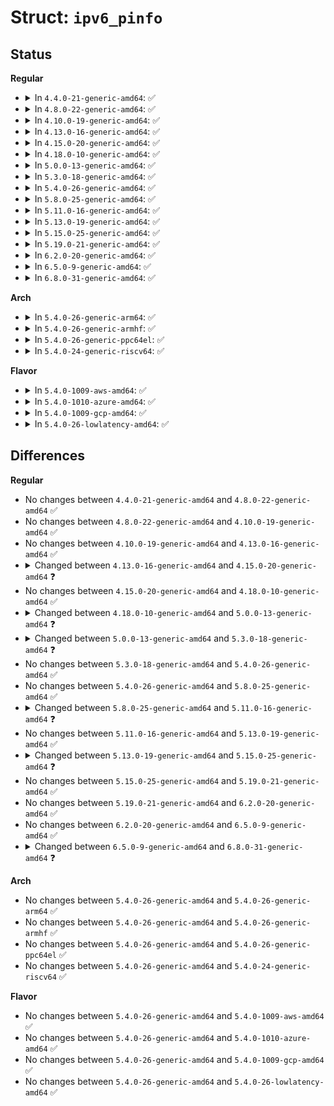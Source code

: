 # Struct: <code>ipv6_pinfo</code>

## Status
<b>Regular</b>
<ul>
<li>
<details>
<summary>In <code>4.4.0-21-generic-amd64</code>: ✅</summary>

```c
struct ipv6_pinfo {
    struct in6_addr saddr;
    struct in6_pktinfo sticky_pktinfo;
    const struct in6_addr * daddr_cache;
    const struct in6_addr * saddr_cache;
    __be32 flow_label;
    __u32 frag_size;
    __u16 __unused_1;
    __s16 hop_limit;
    __u16 mc_loop;
    __u16 __unused_2;
    __s16 mcast_hops;
    int ucast_oif;
    int mcast_oif;
    union (anon) rxopt;
    __u16 recverr;
    __u16 sndflow;
    __u16 repflow;
    __u16 pmtudisc;
    __u16 padding;
    __u16 srcprefs;
    __u16 dontfrag;
    __u16 autoflowlabel;
    __u8 min_hopcount;
    __u8 tclass;
    __be32 rcv_flowinfo;
    __u32 dst_cookie;
    __u32 rx_dst_cookie;
    struct ipv6_mc_socklist * ipv6_mc_list;
    struct ipv6_ac_socklist * ipv6_ac_list;
    struct ipv6_fl_socklist * ipv6_fl_list;
    struct ipv6_txoptions * opt;
    struct sk_buff * pktoptions;
    struct sk_buff * rxpmtu;
    struct inet6_cork cork;
}
```
</details>
</li>
<li>
<details>
<summary>In <code>4.8.0-22-generic-amd64</code>: ✅</summary>

```c
struct ipv6_pinfo {
    struct in6_addr saddr;
    struct in6_pktinfo sticky_pktinfo;
    const struct in6_addr * daddr_cache;
    const struct in6_addr * saddr_cache;
    __be32 flow_label;
    __u32 frag_size;
    __u16 __unused_1;
    __s16 hop_limit;
    __u16 mc_loop;
    __u16 __unused_2;
    __s16 mcast_hops;
    int ucast_oif;
    int mcast_oif;
    union (anon) rxopt;
    __u16 recverr;
    __u16 sndflow;
    __u16 repflow;
    __u16 pmtudisc;
    __u16 padding;
    __u16 srcprefs;
    __u16 dontfrag;
    __u16 autoflowlabel;
    __u8 min_hopcount;
    __u8 tclass;
    __be32 rcv_flowinfo;
    __u32 dst_cookie;
    __u32 rx_dst_cookie;
    struct ipv6_mc_socklist * ipv6_mc_list;
    struct ipv6_ac_socklist * ipv6_ac_list;
    struct ipv6_fl_socklist * ipv6_fl_list;
    struct ipv6_txoptions * opt;
    struct sk_buff * pktoptions;
    struct sk_buff * rxpmtu;
    struct inet6_cork cork;
}
```
</details>
</li>
<li>
<details>
<summary>In <code>4.10.0-19-generic-amd64</code>: ✅</summary>

```c
struct ipv6_pinfo {
    struct in6_addr saddr;
    struct in6_pktinfo sticky_pktinfo;
    const struct in6_addr * daddr_cache;
    const struct in6_addr * saddr_cache;
    __be32 flow_label;
    __u32 frag_size;
    __u16 __unused_1;
    __s16 hop_limit;
    __u16 mc_loop;
    __u16 __unused_2;
    __s16 mcast_hops;
    int ucast_oif;
    int mcast_oif;
    union (anon) rxopt;
    __u16 recverr;
    __u16 sndflow;
    __u16 repflow;
    __u16 pmtudisc;
    __u16 padding;
    __u16 srcprefs;
    __u16 dontfrag;
    __u16 autoflowlabel;
    __u8 min_hopcount;
    __u8 tclass;
    __be32 rcv_flowinfo;
    __u32 dst_cookie;
    __u32 rx_dst_cookie;
    struct ipv6_mc_socklist * ipv6_mc_list;
    struct ipv6_ac_socklist * ipv6_ac_list;
    struct ipv6_fl_socklist * ipv6_fl_list;
    struct ipv6_txoptions * opt;
    struct sk_buff * pktoptions;
    struct sk_buff * rxpmtu;
    struct inet6_cork cork;
}
```
</details>
</li>
<li>
<details>
<summary>In <code>4.13.0-16-generic-amd64</code>: ✅</summary>

```c
struct ipv6_pinfo {
    struct in6_addr saddr;
    struct in6_pktinfo sticky_pktinfo;
    const struct in6_addr * daddr_cache;
    const struct in6_addr * saddr_cache;
    __be32 flow_label;
    __u32 frag_size;
    __u16 __unused_1;
    __s16 hop_limit;
    __u16 mc_loop;
    __u16 __unused_2;
    __s16 mcast_hops;
    int ucast_oif;
    int mcast_oif;
    union (anon) rxopt;
    __u16 recverr;
    __u16 sndflow;
    __u16 repflow;
    __u16 pmtudisc;
    __u16 padding;
    __u16 srcprefs;
    __u16 dontfrag;
    __u16 autoflowlabel;
    __u8 min_hopcount;
    __u8 tclass;
    __be32 rcv_flowinfo;
    __u32 dst_cookie;
    __u32 rx_dst_cookie;
    struct ipv6_mc_socklist * ipv6_mc_list;
    struct ipv6_ac_socklist * ipv6_ac_list;
    struct ipv6_fl_socklist * ipv6_fl_list;
    struct ipv6_txoptions * opt;
    struct sk_buff * pktoptions;
    struct sk_buff * rxpmtu;
    struct inet6_cork cork;
}
```
</details>
</li>
<li>
<details>
<summary>In <code>4.15.0-20-generic-amd64</code>: ✅</summary>

```c
struct ipv6_pinfo {
    struct in6_addr saddr;
    struct in6_pktinfo sticky_pktinfo;
    const struct in6_addr * daddr_cache;
    const struct in6_addr * saddr_cache;
    __be32 flow_label;
    __u32 frag_size;
    __u16 __unused_1;
    __s16 hop_limit;
    __u16 mc_loop;
    __u16 __unused_2;
    __s16 mcast_hops;
    int ucast_oif;
    int mcast_oif;
    union (anon) rxopt;
    __u16 recverr;
    __u16 sndflow;
    __u16 repflow;
    __u16 pmtudisc;
    __u16 padding;
    __u16 srcprefs;
    __u16 dontfrag;
    __u16 autoflowlabel;
    __u16 autoflowlabel_set;
    __u8 min_hopcount;
    __u8 tclass;
    __be32 rcv_flowinfo;
    __u32 dst_cookie;
    __u32 rx_dst_cookie;
    struct ipv6_mc_socklist * ipv6_mc_list;
    struct ipv6_ac_socklist * ipv6_ac_list;
    struct ipv6_fl_socklist * ipv6_fl_list;
    struct ipv6_txoptions * opt;
    struct sk_buff * pktoptions;
    struct sk_buff * rxpmtu;
    struct inet6_cork cork;
}
```
</details>
</li>
<li>
<details>
<summary>In <code>4.18.0-10-generic-amd64</code>: ✅</summary>

```c
struct ipv6_pinfo {
    struct in6_addr saddr;
    struct in6_pktinfo sticky_pktinfo;
    const struct in6_addr * daddr_cache;
    const struct in6_addr * saddr_cache;
    __be32 flow_label;
    __u32 frag_size;
    __u16 __unused_1;
    __s16 hop_limit;
    __u16 mc_loop;
    __u16 __unused_2;
    __s16 mcast_hops;
    int ucast_oif;
    int mcast_oif;
    union (anon) rxopt;
    __u16 recverr;
    __u16 sndflow;
    __u16 repflow;
    __u16 pmtudisc;
    __u16 padding;
    __u16 srcprefs;
    __u16 dontfrag;
    __u16 autoflowlabel;
    __u16 autoflowlabel_set;
    __u8 min_hopcount;
    __u8 tclass;
    __be32 rcv_flowinfo;
    __u32 dst_cookie;
    __u32 rx_dst_cookie;
    struct ipv6_mc_socklist * ipv6_mc_list;
    struct ipv6_ac_socklist * ipv6_ac_list;
    struct ipv6_fl_socklist * ipv6_fl_list;
    struct ipv6_txoptions * opt;
    struct sk_buff * pktoptions;
    struct sk_buff * rxpmtu;
    struct inet6_cork cork;
}
```
</details>
</li>
<li>
<details>
<summary>In <code>5.0.0-13-generic-amd64</code>: ✅</summary>

```c
struct ipv6_pinfo {
    struct in6_addr saddr;
    struct in6_pktinfo sticky_pktinfo;
    const struct in6_addr * daddr_cache;
    const struct in6_addr * saddr_cache;
    __be32 flow_label;
    __u32 frag_size;
    __u16 __unused_1;
    __s16 hop_limit;
    __u16 mc_loop;
    __u16 __unused_2;
    __s16 mcast_hops;
    int ucast_oif;
    int mcast_oif;
    union (anon) rxopt;
    __u16 recverr;
    __u16 sndflow;
    __u16 repflow;
    __u16 pmtudisc;
    __u16 padding;
    __u16 srcprefs;
    __u16 dontfrag;
    __u16 autoflowlabel;
    __u16 autoflowlabel_set;
    __u16 mc_all;
    __u8 min_hopcount;
    __u8 tclass;
    __be32 rcv_flowinfo;
    __u32 dst_cookie;
    __u32 rx_dst_cookie;
    struct ipv6_mc_socklist * ipv6_mc_list;
    struct ipv6_ac_socklist * ipv6_ac_list;
    struct ipv6_fl_socklist * ipv6_fl_list;
    struct ipv6_txoptions * opt;
    struct sk_buff * pktoptions;
    struct sk_buff * rxpmtu;
    struct inet6_cork cork;
}
```
</details>
</li>
<li>
<details>
<summary>In <code>5.3.0-18-generic-amd64</code>: ✅</summary>

```c
struct ipv6_pinfo {
    struct in6_addr saddr;
    struct in6_pktinfo sticky_pktinfo;
    const struct in6_addr * daddr_cache;
    const struct in6_addr * saddr_cache;
    __be32 flow_label;
    __u32 frag_size;
    __u16 __unused_1;
    __s16 hop_limit;
    __u16 mc_loop;
    __u16 __unused_2;
    __s16 mcast_hops;
    int ucast_oif;
    int mcast_oif;
    union (anon) rxopt;
    __u16 recverr;
    __u16 sndflow;
    __u16 repflow;
    __u16 pmtudisc;
    __u16 padding;
    __u16 srcprefs;
    __u16 dontfrag;
    __u16 autoflowlabel;
    __u16 autoflowlabel_set;
    __u16 mc_all;
    __u16 rtalert_isolate;
    __u8 min_hopcount;
    __u8 tclass;
    __be32 rcv_flowinfo;
    __u32 dst_cookie;
    __u32 rx_dst_cookie;
    struct ipv6_mc_socklist * ipv6_mc_list;
    struct ipv6_ac_socklist * ipv6_ac_list;
    struct ipv6_fl_socklist * ipv6_fl_list;
    struct ipv6_txoptions * opt;
    struct sk_buff * pktoptions;
    struct sk_buff * rxpmtu;
    struct inet6_cork cork;
}
```
</details>
</li>
<li>
<details>
<summary>In <code>5.4.0-26-generic-amd64</code>: ✅</summary>

```c
struct ipv6_pinfo {
    struct in6_addr saddr;
    struct in6_pktinfo sticky_pktinfo;
    const struct in6_addr * daddr_cache;
    const struct in6_addr * saddr_cache;
    __be32 flow_label;
    __u32 frag_size;
    __u16 __unused_1;
    __s16 hop_limit;
    __u16 mc_loop;
    __u16 __unused_2;
    __s16 mcast_hops;
    int ucast_oif;
    int mcast_oif;
    union (anon) rxopt;
    __u16 recverr;
    __u16 sndflow;
    __u16 repflow;
    __u16 pmtudisc;
    __u16 padding;
    __u16 srcprefs;
    __u16 dontfrag;
    __u16 autoflowlabel;
    __u16 autoflowlabel_set;
    __u16 mc_all;
    __u16 rtalert_isolate;
    __u8 min_hopcount;
    __u8 tclass;
    __be32 rcv_flowinfo;
    __u32 dst_cookie;
    __u32 rx_dst_cookie;
    struct ipv6_mc_socklist * ipv6_mc_list;
    struct ipv6_ac_socklist * ipv6_ac_list;
    struct ipv6_fl_socklist * ipv6_fl_list;
    struct ipv6_txoptions * opt;
    struct sk_buff * pktoptions;
    struct sk_buff * rxpmtu;
    struct inet6_cork cork;
}
```
</details>
</li>
<li>
<details>
<summary>In <code>5.8.0-25-generic-amd64</code>: ✅</summary>

```c
struct ipv6_pinfo {
    struct in6_addr saddr;
    struct in6_pktinfo sticky_pktinfo;
    const struct in6_addr * daddr_cache;
    const struct in6_addr * saddr_cache;
    __be32 flow_label;
    __u32 frag_size;
    __u16 __unused_1;
    __s16 hop_limit;
    __u16 mc_loop;
    __u16 __unused_2;
    __s16 mcast_hops;
    int ucast_oif;
    int mcast_oif;
    union (anon) rxopt;
    __u16 recverr;
    __u16 sndflow;
    __u16 repflow;
    __u16 pmtudisc;
    __u16 padding;
    __u16 srcprefs;
    __u16 dontfrag;
    __u16 autoflowlabel;
    __u16 autoflowlabel_set;
    __u16 mc_all;
    __u16 rtalert_isolate;
    __u8 min_hopcount;
    __u8 tclass;
    __be32 rcv_flowinfo;
    __u32 dst_cookie;
    __u32 rx_dst_cookie;
    struct ipv6_mc_socklist * ipv6_mc_list;
    struct ipv6_ac_socklist * ipv6_ac_list;
    struct ipv6_fl_socklist * ipv6_fl_list;
    struct ipv6_txoptions * opt;
    struct sk_buff * pktoptions;
    struct sk_buff * rxpmtu;
    struct inet6_cork cork;
}
```
</details>
</li>
<li>
<details>
<summary>In <code>5.11.0-16-generic-amd64</code>: ✅</summary>

```c
struct ipv6_pinfo {
    struct in6_addr saddr;
    struct in6_pktinfo sticky_pktinfo;
    const struct in6_addr * daddr_cache;
    const struct in6_addr * saddr_cache;
    __be32 flow_label;
    __u32 frag_size;
    __u16 __unused_1;
    __s16 hop_limit;
    __u16 mc_loop;
    __u16 __unused_2;
    __s16 mcast_hops;
    int ucast_oif;
    int mcast_oif;
    union (anon) rxopt;
    __u16 recverr;
    __u16 sndflow;
    __u16 repflow;
    __u16 pmtudisc;
    __u16 padding;
    __u16 srcprefs;
    __u16 dontfrag;
    __u16 autoflowlabel;
    __u16 autoflowlabel_set;
    __u16 mc_all;
    __u16 recverr_rfc4884;
    __u16 rtalert_isolate;
    __u8 min_hopcount;
    __u8 tclass;
    __be32 rcv_flowinfo;
    __u32 dst_cookie;
    __u32 rx_dst_cookie;
    struct ipv6_mc_socklist * ipv6_mc_list;
    struct ipv6_ac_socklist * ipv6_ac_list;
    struct ipv6_fl_socklist * ipv6_fl_list;
    struct ipv6_txoptions * opt;
    struct sk_buff * pktoptions;
    struct sk_buff * rxpmtu;
    struct inet6_cork cork;
}
```
</details>
</li>
<li>
<details>
<summary>In <code>5.13.0-19-generic-amd64</code>: ✅</summary>

```c
struct ipv6_pinfo {
    struct in6_addr saddr;
    struct in6_pktinfo sticky_pktinfo;
    const struct in6_addr * daddr_cache;
    const struct in6_addr * saddr_cache;
    __be32 flow_label;
    __u32 frag_size;
    __u16 __unused_1;
    __s16 hop_limit;
    __u16 mc_loop;
    __u16 __unused_2;
    __s16 mcast_hops;
    int ucast_oif;
    int mcast_oif;
    union (anon) rxopt;
    __u16 recverr;
    __u16 sndflow;
    __u16 repflow;
    __u16 pmtudisc;
    __u16 padding;
    __u16 srcprefs;
    __u16 dontfrag;
    __u16 autoflowlabel;
    __u16 autoflowlabel_set;
    __u16 mc_all;
    __u16 recverr_rfc4884;
    __u16 rtalert_isolate;
    __u8 min_hopcount;
    __u8 tclass;
    __be32 rcv_flowinfo;
    __u32 dst_cookie;
    __u32 rx_dst_cookie;
    struct ipv6_mc_socklist * ipv6_mc_list;
    struct ipv6_ac_socklist * ipv6_ac_list;
    struct ipv6_fl_socklist * ipv6_fl_list;
    struct ipv6_txoptions * opt;
    struct sk_buff * pktoptions;
    struct sk_buff * rxpmtu;
    struct inet6_cork cork;
}
```
</details>
</li>
<li>
<details>
<summary>In <code>5.15.0-25-generic-amd64</code>: ✅</summary>

```c
struct ipv6_pinfo {
    struct in6_addr saddr;
    struct in6_pktinfo sticky_pktinfo;
    const struct in6_addr * daddr_cache;
    const struct in6_addr * saddr_cache;
    __be32 flow_label;
    __u32 frag_size;
    __u16 __unused_1;
    __s16 hop_limit;
    __u16 mc_loop;
    __u16 __unused_2;
    __s16 mcast_hops;
    int ucast_oif;
    int mcast_oif;
    union (anon) rxopt;
    __u16 recverr;
    __u16 sndflow;
    __u16 repflow;
    __u16 pmtudisc;
    __u16 padding;
    __u16 srcprefs;
    __u16 dontfrag;
    __u16 autoflowlabel;
    __u16 autoflowlabel_set;
    __u16 mc_all;
    __u16 recverr_rfc4884;
    __u16 rtalert_isolate;
    __u8 min_hopcount;
    __u8 tclass;
    __be32 rcv_flowinfo;
    __u32 dst_cookie;
    struct ipv6_mc_socklist * ipv6_mc_list;
    struct ipv6_ac_socklist * ipv6_ac_list;
    struct ipv6_fl_socklist * ipv6_fl_list;
    struct ipv6_txoptions * opt;
    struct sk_buff * pktoptions;
    struct sk_buff * rxpmtu;
    struct inet6_cork cork;
}
```
</details>
</li>
<li>
<details>
<summary>In <code>5.19.0-21-generic-amd64</code>: ✅</summary>

```c
struct ipv6_pinfo {
    struct in6_addr saddr;
    struct in6_pktinfo sticky_pktinfo;
    const struct in6_addr * daddr_cache;
    const struct in6_addr * saddr_cache;
    __be32 flow_label;
    __u32 frag_size;
    __u16 __unused_1;
    __s16 hop_limit;
    __u16 mc_loop;
    __u16 __unused_2;
    __s16 mcast_hops;
    int ucast_oif;
    int mcast_oif;
    union (anon) rxopt;
    __u16 recverr;
    __u16 sndflow;
    __u16 repflow;
    __u16 pmtudisc;
    __u16 padding;
    __u16 srcprefs;
    __u16 dontfrag;
    __u16 autoflowlabel;
    __u16 autoflowlabel_set;
    __u16 mc_all;
    __u16 recverr_rfc4884;
    __u16 rtalert_isolate;
    __u8 min_hopcount;
    __u8 tclass;
    __be32 rcv_flowinfo;
    __u32 dst_cookie;
    struct ipv6_mc_socklist * ipv6_mc_list;
    struct ipv6_ac_socklist * ipv6_ac_list;
    struct ipv6_fl_socklist * ipv6_fl_list;
    struct ipv6_txoptions * opt;
    struct sk_buff * pktoptions;
    struct sk_buff * rxpmtu;
    struct inet6_cork cork;
}
```
</details>
</li>
<li>
<details>
<summary>In <code>6.2.0-20-generic-amd64</code>: ✅</summary>

```c
struct ipv6_pinfo {
    struct in6_addr saddr;
    struct in6_pktinfo sticky_pktinfo;
    const struct in6_addr * daddr_cache;
    const struct in6_addr * saddr_cache;
    __be32 flow_label;
    __u32 frag_size;
    __u16 __unused_1;
    __s16 hop_limit;
    __u16 mc_loop;
    __u16 __unused_2;
    __s16 mcast_hops;
    int ucast_oif;
    int mcast_oif;
    union (anon) rxopt;
    __u16 recverr;
    __u16 sndflow;
    __u16 repflow;
    __u16 pmtudisc;
    __u16 padding;
    __u16 srcprefs;
    __u16 dontfrag;
    __u16 autoflowlabel;
    __u16 autoflowlabel_set;
    __u16 mc_all;
    __u16 recverr_rfc4884;
    __u16 rtalert_isolate;
    __u8 min_hopcount;
    __u8 tclass;
    __be32 rcv_flowinfo;
    __u32 dst_cookie;
    struct ipv6_mc_socklist * ipv6_mc_list;
    struct ipv6_ac_socklist * ipv6_ac_list;
    struct ipv6_fl_socklist * ipv6_fl_list;
    struct ipv6_txoptions * opt;
    struct sk_buff * pktoptions;
    struct sk_buff * rxpmtu;
    struct inet6_cork cork;
}
```
</details>
</li>
<li>
<details>
<summary>In <code>6.5.0-9-generic-amd64</code>: ✅</summary>

```c
struct ipv6_pinfo {
    struct in6_addr saddr;
    struct in6_pktinfo sticky_pktinfo;
    const struct in6_addr * daddr_cache;
    const struct in6_addr * saddr_cache;
    __be32 flow_label;
    __u32 frag_size;
    __u16 __unused_1;
    __s16 hop_limit;
    __u16 mc_loop;
    __u16 __unused_2;
    __s16 mcast_hops;
    int ucast_oif;
    int mcast_oif;
    union (anon) rxopt;
    __u16 recverr;
    __u16 sndflow;
    __u16 repflow;
    __u16 pmtudisc;
    __u16 padding;
    __u16 srcprefs;
    __u16 dontfrag;
    __u16 autoflowlabel;
    __u16 autoflowlabel_set;
    __u16 mc_all;
    __u16 recverr_rfc4884;
    __u16 rtalert_isolate;
    __u8 min_hopcount;
    __u8 tclass;
    __be32 rcv_flowinfo;
    __u32 dst_cookie;
    struct ipv6_mc_socklist * ipv6_mc_list;
    struct ipv6_ac_socklist * ipv6_ac_list;
    struct ipv6_fl_socklist * ipv6_fl_list;
    struct ipv6_txoptions * opt;
    struct sk_buff * pktoptions;
    struct sk_buff * rxpmtu;
    struct inet6_cork cork;
}
```
</details>
</li>
<li>
<details>
<summary>In <code>6.8.0-31-generic-amd64</code>: ✅</summary>

```c
struct ipv6_pinfo {
    struct in6_addr saddr;
    struct in6_pktinfo sticky_pktinfo;
    const struct in6_addr * daddr_cache;
    const struct in6_addr * saddr_cache;
    __be32 flow_label;
    __u32 frag_size;
    s16 hop_limit;
    u8 mcast_hops;
    int ucast_oif;
    int mcast_oif;
    union (anon) rxopt;
    __u8 srcprefs;
    __u8 pmtudisc;
    __u8 min_hopcount;
    __u8 tclass;
    __be32 rcv_flowinfo;
    __u32 dst_cookie;
    struct ipv6_mc_socklist * ipv6_mc_list;
    struct ipv6_ac_socklist * ipv6_ac_list;
    struct ipv6_fl_socklist * ipv6_fl_list;
    struct ipv6_txoptions * opt;
    struct sk_buff * pktoptions;
    struct sk_buff * rxpmtu;
    struct inet6_cork cork;
}
```
</details>
</li>
</ul>
<b>Arch</b>
<ul>
<li>
<details>
<summary>In <code>5.4.0-26-generic-arm64</code>: ✅</summary>

```c
struct ipv6_pinfo {
    struct in6_addr saddr;
    struct in6_pktinfo sticky_pktinfo;
    const struct in6_addr * daddr_cache;
    const struct in6_addr * saddr_cache;
    __be32 flow_label;
    __u32 frag_size;
    __u16 __unused_1;
    __s16 hop_limit;
    __u16 mc_loop;
    __u16 __unused_2;
    __s16 mcast_hops;
    int ucast_oif;
    int mcast_oif;
    union (anon) rxopt;
    __u16 recverr;
    __u16 sndflow;
    __u16 repflow;
    __u16 pmtudisc;
    __u16 padding;
    __u16 srcprefs;
    __u16 dontfrag;
    __u16 autoflowlabel;
    __u16 autoflowlabel_set;
    __u16 mc_all;
    __u16 rtalert_isolate;
    __u8 min_hopcount;
    __u8 tclass;
    __be32 rcv_flowinfo;
    __u32 dst_cookie;
    __u32 rx_dst_cookie;
    struct ipv6_mc_socklist * ipv6_mc_list;
    struct ipv6_ac_socklist * ipv6_ac_list;
    struct ipv6_fl_socklist * ipv6_fl_list;
    struct ipv6_txoptions * opt;
    struct sk_buff * pktoptions;
    struct sk_buff * rxpmtu;
    struct inet6_cork cork;
}
```
</details>
</li>
<li>
<details>
<summary>In <code>5.4.0-26-generic-armhf</code>: ✅</summary>

```c
struct ipv6_pinfo {
    struct in6_addr saddr;
    struct in6_pktinfo sticky_pktinfo;
    const struct in6_addr * daddr_cache;
    const struct in6_addr * saddr_cache;
    __be32 flow_label;
    __u32 frag_size;
    __u16 __unused_1;
    __s16 hop_limit;
    __u16 mc_loop;
    __u16 __unused_2;
    __s16 mcast_hops;
    int ucast_oif;
    int mcast_oif;
    union (anon) rxopt;
    __u16 recverr;
    __u16 sndflow;
    __u16 repflow;
    __u16 pmtudisc;
    __u16 padding;
    __u16 srcprefs;
    __u16 dontfrag;
    __u16 autoflowlabel;
    __u16 autoflowlabel_set;
    __u16 mc_all;
    __u16 rtalert_isolate;
    __u8 min_hopcount;
    __u8 tclass;
    __be32 rcv_flowinfo;
    __u32 dst_cookie;
    __u32 rx_dst_cookie;
    struct ipv6_mc_socklist * ipv6_mc_list;
    struct ipv6_ac_socklist * ipv6_ac_list;
    struct ipv6_fl_socklist * ipv6_fl_list;
    struct ipv6_txoptions * opt;
    struct sk_buff * pktoptions;
    struct sk_buff * rxpmtu;
    struct inet6_cork cork;
}
```
</details>
</li>
<li>
<details>
<summary>In <code>5.4.0-26-generic-ppc64el</code>: ✅</summary>

```c
struct ipv6_pinfo {
    struct in6_addr saddr;
    struct in6_pktinfo sticky_pktinfo;
    const struct in6_addr * daddr_cache;
    const struct in6_addr * saddr_cache;
    __be32 flow_label;
    __u32 frag_size;
    __u16 __unused_1;
    __s16 hop_limit;
    __u16 mc_loop;
    __u16 __unused_2;
    __s16 mcast_hops;
    int ucast_oif;
    int mcast_oif;
    union (anon) rxopt;
    __u16 recverr;
    __u16 sndflow;
    __u16 repflow;
    __u16 pmtudisc;
    __u16 padding;
    __u16 srcprefs;
    __u16 dontfrag;
    __u16 autoflowlabel;
    __u16 autoflowlabel_set;
    __u16 mc_all;
    __u16 rtalert_isolate;
    __u8 min_hopcount;
    __u8 tclass;
    __be32 rcv_flowinfo;
    __u32 dst_cookie;
    __u32 rx_dst_cookie;
    struct ipv6_mc_socklist * ipv6_mc_list;
    struct ipv6_ac_socklist * ipv6_ac_list;
    struct ipv6_fl_socklist * ipv6_fl_list;
    struct ipv6_txoptions * opt;
    struct sk_buff * pktoptions;
    struct sk_buff * rxpmtu;
    struct inet6_cork cork;
}
```
</details>
</li>
<li>
<details>
<summary>In <code>5.4.0-24-generic-riscv64</code>: ✅</summary>

```c
struct ipv6_pinfo {
    struct in6_addr saddr;
    struct in6_pktinfo sticky_pktinfo;
    const struct in6_addr * daddr_cache;
    const struct in6_addr * saddr_cache;
    __be32 flow_label;
    __u32 frag_size;
    __u16 __unused_1;
    __s16 hop_limit;
    __u16 mc_loop;
    __u16 __unused_2;
    __s16 mcast_hops;
    int ucast_oif;
    int mcast_oif;
    union (anon) rxopt;
    __u16 recverr;
    __u16 sndflow;
    __u16 repflow;
    __u16 pmtudisc;
    __u16 padding;
    __u16 srcprefs;
    __u16 dontfrag;
    __u16 autoflowlabel;
    __u16 autoflowlabel_set;
    __u16 mc_all;
    __u16 rtalert_isolate;
    __u8 min_hopcount;
    __u8 tclass;
    __be32 rcv_flowinfo;
    __u32 dst_cookie;
    __u32 rx_dst_cookie;
    struct ipv6_mc_socklist * ipv6_mc_list;
    struct ipv6_ac_socklist * ipv6_ac_list;
    struct ipv6_fl_socklist * ipv6_fl_list;
    struct ipv6_txoptions * opt;
    struct sk_buff * pktoptions;
    struct sk_buff * rxpmtu;
    struct inet6_cork cork;
}
```
</details>
</li>
</ul>
<b>Flavor</b>
<ul>
<li>
<details>
<summary>In <code>5.4.0-1009-aws-amd64</code>: ✅</summary>

```c
struct ipv6_pinfo {
    struct in6_addr saddr;
    struct in6_pktinfo sticky_pktinfo;
    const struct in6_addr * daddr_cache;
    const struct in6_addr * saddr_cache;
    __be32 flow_label;
    __u32 frag_size;
    __u16 __unused_1;
    __s16 hop_limit;
    __u16 mc_loop;
    __u16 __unused_2;
    __s16 mcast_hops;
    int ucast_oif;
    int mcast_oif;
    union (anon) rxopt;
    __u16 recverr;
    __u16 sndflow;
    __u16 repflow;
    __u16 pmtudisc;
    __u16 padding;
    __u16 srcprefs;
    __u16 dontfrag;
    __u16 autoflowlabel;
    __u16 autoflowlabel_set;
    __u16 mc_all;
    __u16 rtalert_isolate;
    __u8 min_hopcount;
    __u8 tclass;
    __be32 rcv_flowinfo;
    __u32 dst_cookie;
    __u32 rx_dst_cookie;
    struct ipv6_mc_socklist * ipv6_mc_list;
    struct ipv6_ac_socklist * ipv6_ac_list;
    struct ipv6_fl_socklist * ipv6_fl_list;
    struct ipv6_txoptions * opt;
    struct sk_buff * pktoptions;
    struct sk_buff * rxpmtu;
    struct inet6_cork cork;
}
```
</details>
</li>
<li>
<details>
<summary>In <code>5.4.0-1010-azure-amd64</code>: ✅</summary>

```c
struct ipv6_pinfo {
    struct in6_addr saddr;
    struct in6_pktinfo sticky_pktinfo;
    const struct in6_addr * daddr_cache;
    const struct in6_addr * saddr_cache;
    __be32 flow_label;
    __u32 frag_size;
    __u16 __unused_1;
    __s16 hop_limit;
    __u16 mc_loop;
    __u16 __unused_2;
    __s16 mcast_hops;
    int ucast_oif;
    int mcast_oif;
    union (anon) rxopt;
    __u16 recverr;
    __u16 sndflow;
    __u16 repflow;
    __u16 pmtudisc;
    __u16 padding;
    __u16 srcprefs;
    __u16 dontfrag;
    __u16 autoflowlabel;
    __u16 autoflowlabel_set;
    __u16 mc_all;
    __u16 rtalert_isolate;
    __u8 min_hopcount;
    __u8 tclass;
    __be32 rcv_flowinfo;
    __u32 dst_cookie;
    __u32 rx_dst_cookie;
    struct ipv6_mc_socklist * ipv6_mc_list;
    struct ipv6_ac_socklist * ipv6_ac_list;
    struct ipv6_fl_socklist * ipv6_fl_list;
    struct ipv6_txoptions * opt;
    struct sk_buff * pktoptions;
    struct sk_buff * rxpmtu;
    struct inet6_cork cork;
}
```
</details>
</li>
<li>
<details>
<summary>In <code>5.4.0-1009-gcp-amd64</code>: ✅</summary>

```c
struct ipv6_pinfo {
    struct in6_addr saddr;
    struct in6_pktinfo sticky_pktinfo;
    const struct in6_addr * daddr_cache;
    const struct in6_addr * saddr_cache;
    __be32 flow_label;
    __u32 frag_size;
    __u16 __unused_1;
    __s16 hop_limit;
    __u16 mc_loop;
    __u16 __unused_2;
    __s16 mcast_hops;
    int ucast_oif;
    int mcast_oif;
    union (anon) rxopt;
    __u16 recverr;
    __u16 sndflow;
    __u16 repflow;
    __u16 pmtudisc;
    __u16 padding;
    __u16 srcprefs;
    __u16 dontfrag;
    __u16 autoflowlabel;
    __u16 autoflowlabel_set;
    __u16 mc_all;
    __u16 rtalert_isolate;
    __u8 min_hopcount;
    __u8 tclass;
    __be32 rcv_flowinfo;
    __u32 dst_cookie;
    __u32 rx_dst_cookie;
    struct ipv6_mc_socklist * ipv6_mc_list;
    struct ipv6_ac_socklist * ipv6_ac_list;
    struct ipv6_fl_socklist * ipv6_fl_list;
    struct ipv6_txoptions * opt;
    struct sk_buff * pktoptions;
    struct sk_buff * rxpmtu;
    struct inet6_cork cork;
}
```
</details>
</li>
<li>
<details>
<summary>In <code>5.4.0-26-lowlatency-amd64</code>: ✅</summary>

```c
struct ipv6_pinfo {
    struct in6_addr saddr;
    struct in6_pktinfo sticky_pktinfo;
    const struct in6_addr * daddr_cache;
    const struct in6_addr * saddr_cache;
    __be32 flow_label;
    __u32 frag_size;
    __u16 __unused_1;
    __s16 hop_limit;
    __u16 mc_loop;
    __u16 __unused_2;
    __s16 mcast_hops;
    int ucast_oif;
    int mcast_oif;
    union (anon) rxopt;
    __u16 recverr;
    __u16 sndflow;
    __u16 repflow;
    __u16 pmtudisc;
    __u16 padding;
    __u16 srcprefs;
    __u16 dontfrag;
    __u16 autoflowlabel;
    __u16 autoflowlabel_set;
    __u16 mc_all;
    __u16 rtalert_isolate;
    __u8 min_hopcount;
    __u8 tclass;
    __be32 rcv_flowinfo;
    __u32 dst_cookie;
    __u32 rx_dst_cookie;
    struct ipv6_mc_socklist * ipv6_mc_list;
    struct ipv6_ac_socklist * ipv6_ac_list;
    struct ipv6_fl_socklist * ipv6_fl_list;
    struct ipv6_txoptions * opt;
    struct sk_buff * pktoptions;
    struct sk_buff * rxpmtu;
    struct inet6_cork cork;
}
```
</details>
</li>
</ul>

## Differences
<b>Regular</b>
<ul>
<li>
No changes between <code>4.4.0-21-generic-amd64</code> and <code>4.8.0-22-generic-amd64</code> ✅
</li>
<li>
No changes between <code>4.8.0-22-generic-amd64</code> and <code>4.10.0-19-generic-amd64</code> ✅
</li>
<li>
No changes between <code>4.10.0-19-generic-amd64</code> and <code>4.13.0-16-generic-amd64</code> ✅
</li>
<li>
<details>
<summary>Changed between <code>4.13.0-16-generic-amd64</code> and <code>4.15.0-20-generic-amd64</code> ❓</summary>
<ul>
<li>
<b>Field added. </b>
<code>__u16 autoflowlabel_set</code>
</li>
</ul>
</details>
</li>
<li>
No changes between <code>4.15.0-20-generic-amd64</code> and <code>4.18.0-10-generic-amd64</code> ✅
</li>
<li>
<details>
<summary>Changed between <code>4.18.0-10-generic-amd64</code> and <code>5.0.0-13-generic-amd64</code> ❓</summary>
<ul>
<li>
<b>Field added. </b>
<code>__u16 mc_all</code>
</li>
</ul>
</details>
</li>
<li>
<details>
<summary>Changed between <code>5.0.0-13-generic-amd64</code> and <code>5.3.0-18-generic-amd64</code> ❓</summary>
<ul>
<li>
<b>Field added. </b>
<code>__u16 rtalert_isolate</code>
</li>
</ul>
</details>
</li>
<li>
No changes between <code>5.3.0-18-generic-amd64</code> and <code>5.4.0-26-generic-amd64</code> ✅
</li>
<li>
No changes between <code>5.4.0-26-generic-amd64</code> and <code>5.8.0-25-generic-amd64</code> ✅
</li>
<li>
<details>
<summary>Changed between <code>5.8.0-25-generic-amd64</code> and <code>5.11.0-16-generic-amd64</code> ❓</summary>
<ul>
<li>
<b>Field added. </b>
<code>__u16 recverr_rfc4884</code>
</li>
</ul>
</details>
</li>
<li>
No changes between <code>5.11.0-16-generic-amd64</code> and <code>5.13.0-19-generic-amd64</code> ✅
</li>
<li>
<details>
<summary>Changed between <code>5.13.0-19-generic-amd64</code> and <code>5.15.0-25-generic-amd64</code> ❓</summary>
<ul>
<li>
<b>Field removed. </b>
<code>__u32 rx_dst_cookie</code>
</li>
</ul>
</details>
</li>
<li>
No changes between <code>5.15.0-25-generic-amd64</code> and <code>5.19.0-21-generic-amd64</code> ✅
</li>
<li>
No changes between <code>5.19.0-21-generic-amd64</code> and <code>6.2.0-20-generic-amd64</code> ✅
</li>
<li>
No changes between <code>6.2.0-20-generic-amd64</code> and <code>6.5.0-9-generic-amd64</code> ✅
</li>
<li>
<details>
<summary>Changed between <code>6.5.0-9-generic-amd64</code> and <code>6.8.0-31-generic-amd64</code> ❓</summary>
<ul>
<li>
<b>Field removed. </b>
<code>__u16 __unused_1</code>
</li>
<li>
<b>Field removed. </b>
<code>__u16 mc_loop</code>
</li>
<li>
<b>Field removed. </b>
<code>__u16 __unused_2</code>
</li>
<li>
<b>Field removed. </b>
<code>__u16 recverr</code>
</li>
<li>
<b>Field removed. </b>
<code>__u16 sndflow</code>
</li>
<li>
<b>Field removed. </b>
<code>__u16 repflow</code>
</li>
<li>
<b>Field removed. </b>
<code>__u16 padding</code>
</li>
<li>
<b>Field removed. </b>
<code>__u16 dontfrag</code>
</li>
<li>
<b>Field removed. </b>
<code>__u16 autoflowlabel</code>
</li>
<li>
<b>Field removed. </b>
<code>__u16 autoflowlabel_set</code>
</li>
<li>
<b>Field removed. </b>
<code>__u16 mc_all</code>
</li>
<li>
<b>Field removed. </b>
<code>__u16 recverr_rfc4884</code>
</li>
<li>
<b>Field removed. </b>
<code>__u16 rtalert_isolate</code>
</li>
<li>
<b>Field type changed. </b>
<code>__s16 hop_limit</code> ➡️ <code>s16 hop_limit</code>
</li>
<li>
<b>Field type changed. </b>
<code>__s16 mcast_hops</code> ➡️ <code>u8 mcast_hops</code>
</li>
<li>
<b>Field type changed. </b>
<code>__u16 pmtudisc</code> ➡️ <code>__u8 pmtudisc</code>
</li>
<li>
<b>Field type changed. </b>
<code>__u16 srcprefs</code> ➡️ <code>__u8 srcprefs</code>
</li>
</ul>
</details>
</li>
</ul>
<b>Arch</b>
<ul>
<li>
No changes between <code>5.4.0-26-generic-amd64</code> and <code>5.4.0-26-generic-arm64</code> ✅
</li>
<li>
No changes between <code>5.4.0-26-generic-amd64</code> and <code>5.4.0-26-generic-armhf</code> ✅
</li>
<li>
No changes between <code>5.4.0-26-generic-amd64</code> and <code>5.4.0-26-generic-ppc64el</code> ✅
</li>
<li>
No changes between <code>5.4.0-26-generic-amd64</code> and <code>5.4.0-24-generic-riscv64</code> ✅
</li>
</ul>
<b>Flavor</b>
<ul>
<li>
No changes between <code>5.4.0-26-generic-amd64</code> and <code>5.4.0-1009-aws-amd64</code> ✅
</li>
<li>
No changes between <code>5.4.0-26-generic-amd64</code> and <code>5.4.0-1010-azure-amd64</code> ✅
</li>
<li>
No changes between <code>5.4.0-26-generic-amd64</code> and <code>5.4.0-1009-gcp-amd64</code> ✅
</li>
<li>
No changes between <code>5.4.0-26-generic-amd64</code> and <code>5.4.0-26-lowlatency-amd64</code> ✅
</li>
</ul>
